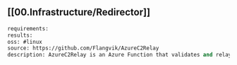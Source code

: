 
## [[00.Infrastructure/Redirector]]

```meta
requirements: 
results: 
oss: #linux
source: https://github.com/Flangvik/AzureC2Relay
description: AzureC2Relay is an Azure Function that validates and relays Cobalt Strike beacon traffic by verifying the incoming requests based on a Cobalt Strike Malleable C2 profile.
```
